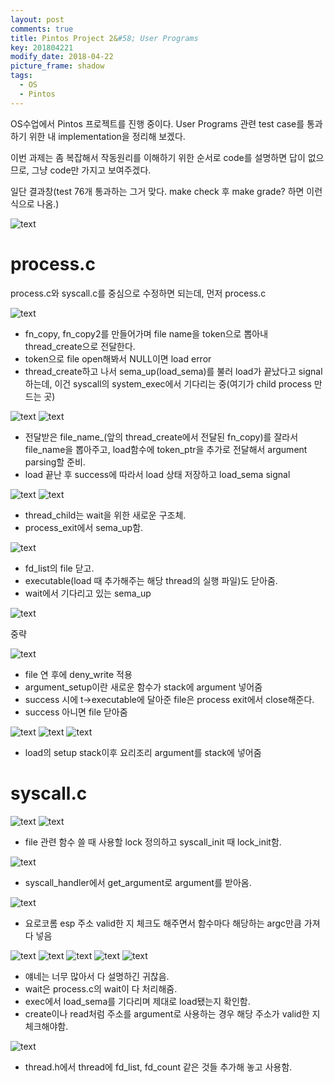 ```yaml
---
layout: post
comments: true
title: Pintos Project 2&#58; User Programs
key: 201804221
modify_date: 2018-04-22
picture_frame: shadow
tags:
  - OS
  - Pintos
---
```


OS수업에서 Pintos 프로젝트를 진행 중이다.
User Programs 관련 test case를 통과하기 위한 내 implementation을 정리해 보겠다.

이번 과제는 좀 복잡해서 작동원리를 이해하기 위한 순서로 code를 설명하면 답이 없으므로, 그냥 code만 가지고 보여주겠다.

일단 결과창(test 76개 통과하는 그거 맞다. make check 후 make grade? 하면 이런 식으로 나옴.)

![text](https://raw.githubusercontent.com/q0115643/my_blog/master/images/pintos-pj2/pintos-pj2-result.png)

<!--more-->

# process.c

process.c와 syscall.c를 중심으로 수정하면 되는데, 먼저 process.c

![text](https://raw.githubusercontent.com/q0115643/my_blog/master/images/pintos-pj2/pintos-pj2-01.png)

- fn_copy, fn_copy2를 만들어가며 file name을 token으로 뽑아내 thread_create으로 전달한다.
- token으로 file open해봐서 NULL이면 load error
- thread_create하고 나서 sema_up(load_sema)를 불러 load가 끝났다고 signal 하는데, 이건 syscall의 system_exec에서 기다리는 중(여기가 child process 만드는 곳)

![text](https://raw.githubusercontent.com/q0115643/my_blog/master/images/pintos-pj2/pintos-pj2-02.png)
![text](https://raw.githubusercontent.com/q0115643/my_blog/master/images/pintos-pj2/pintos-pj2-03.png)

- 전달받은 file_name_(앞의 thread_create에서 전달된 fn_copy)를 잘라서 file_name을 뽑아주고, load함수에 token_ptr을 추가로 전달해서 argument parsing할 준비.
- load 끝난 후 success에 따라서 load 상태 저장하고 load_sema signal

![text](https://raw.githubusercontent.com/q0115643/my_blog/master/images/pintos-pj2/pintos-pj2-04.png)
![text](https://raw.githubusercontent.com/q0115643/my_blog/master/images/pintos-pj2/pintos-pj2-05.png)

- thread_child는 wait을 위한 새로운 구조체.
- process_exit에서 sema_up함.

![text](https://raw.githubusercontent.com/q0115643/my_blog/master/images/pintos-pj2/pintos-pj2-06.png)

- fd_list의 file 닫고.
- executable(load 때 추가해주는 해당 thread의 실행 파일)도 닫아줌.
- wait에서 기다리고 있는 sema_up

![text](https://raw.githubusercontent.com/q0115643/my_blog/master/images/pintos-pj2/pintos-pj2-07.png)

중략

![text](https://raw.githubusercontent.com/q0115643/my_blog/master/images/pintos-pj2/pintos-pj2-08.png)

- file 연 후에 deny_write 적용
- argument_setup이란 새로운 함수가 stack에 argument 넣어줌
- success 시에 t->executable에 달아준 file은 process exit에서 close해준다.
- success 아니면 file 닫아줌

![text](https://raw.githubusercontent.com/q0115643/my_blog/master/images/pintos-pj2/pintos-pj2-09.png)
![text](https://raw.githubusercontent.com/q0115643/my_blog/master/images/pintos-pj2/pintos-pj2-10.png)
![text](https://raw.githubusercontent.com/q0115643/my_blog/master/images/pintos-pj2/pintos-pj2-11.png)

- load의 setup stack이후 요리조리 argument를 stack에 넣어줌


# syscall.c

![text](https://raw.githubusercontent.com/q0115643/my_blog/master/images/pintos-pj2/pintos-pj2-12.png)
![text](https://raw.githubusercontent.com/q0115643/my_blog/master/images/pintos-pj2/pintos-pj2-13.png)

- file 관련 함수 쓸 때 사용할 lock 정의하고 syscall_init 때 lock_init함.

![text](https://raw.githubusercontent.com/q0115643/my_blog/master/images/pintos-pj2/pintos-pj2-14.png)

- syscall_handler에서 get_argument로 argument를 받아옴.

![text](https://raw.githubusercontent.com/q0115643/my_blog/master/images/pintos-pj2/pintos-pj2-15.png)

- 요로코롬 esp 주소 valid한 지 체크도 해주면서 함수마다 해당하는 argc만큼 가져다 넣음

![text](https://raw.githubusercontent.com/q0115643/my_blog/master/images/pintos-pj2/pintos-pj2-16.png)
![text](https://raw.githubusercontent.com/q0115643/my_blog/master/images/pintos-pj2/pintos-pj2-17.png)
![text](https://raw.githubusercontent.com/q0115643/my_blog/master/images/pintos-pj2/pintos-pj2-18.png)
![text](https://raw.githubusercontent.com/q0115643/my_blog/master/images/pintos-pj2/pintos-pj2-19.png)
![text](https://raw.githubusercontent.com/q0115643/my_blog/master/images/pintos-pj2/pintos-pj2-20.png)

- 얘네는 너무 많아서 다 설명하긴 귀찮음.
- wait은 process.c의 wait이 다 처리해줌.
- exec에서 load_sema를 기다리며 제대로 load됐는지 확인함.
- create이나 read처럼 주소를 argument로 사용하는 경우 해당 주소가 valid한 지 체크해야함.

![text](https://raw.githubusercontent.com/q0115643/my_blog/master/images/pintos-pj2/pintos-pj2-21.png)

- thread.h에서 thread에 fd_list, fd_count 같은 것들 추가해 놓고 사용함.



